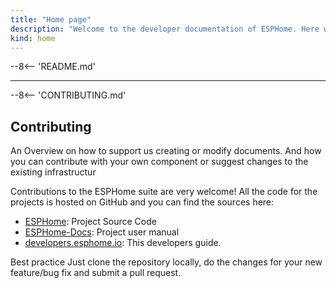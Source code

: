 ```yaml
---
title: "Home page"
description: "Welcome to the developer documentation of ESPHome. Here will you most likely find everthing you need to know to create your own (external) component. And how to create a PR."
kind: home
---
```


--8<-- 'README.md'

---

--8<-- 'CONTRIBUTING.md'

## Contributing

An Overview on how to support us creating or modify documents. And how you can contribute with your own component or suggest changes to the existing infrastructur

Contributions to the ESPHome suite are very welcome! All the code for the projects
is hosted on GitHub and you can find the sources here:

- [ESPHome](https://github.com/esphome/esphome>): Project Source Code
- [ESPHome-Docs](https://github.com/esphome/esphome-docs): Project user manual
- [developers.esphome.io](https://github.com/esphome/developers.esphome.io): This developers guide.

Best practice Just clone the repository locally, do the changes for your new feature/bug fix and submit
a pull request.
